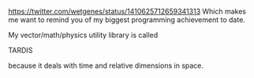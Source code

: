 https://twitter.com/wetgenes/status/1410625712659341313 Which makes me want to remind you of my biggest programming achievement to date.

My vector/math/physics utility library is called 

TARDIS

because it deals with time and relative dimensions in space. 